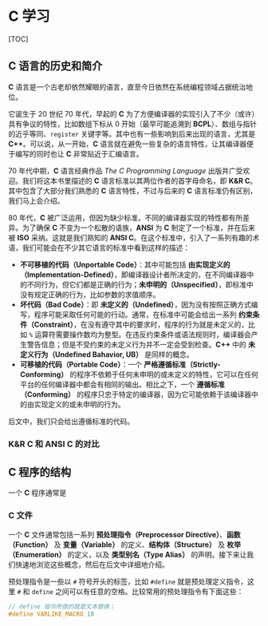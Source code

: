 # C 学习

[TOC]

## **C** 语言的历史和简介

**C** 语言是一个古老却依然耀眼的语言，直至今日依然在系统编程领域占据统治地位。

它诞生于 20 世纪 70 年代，早起的 **C** 为了方便编译器的实现引入了不少（或许）具有争议的特性，比如数组下标从 0 开始（最早可能追溯到 **BCPL**）、数组与指针的近乎等同、`register` 关键字等。其中也有一些影响到后来出现的语言，尤其是 **C++**。可以说，从一开始，**C** 语言就在避免一些复杂的语言特性，让其编译器便于编写的同时也让 **C** 非常贴近于汇编语言。

70 年代中期，**C** 语言经典作品 *The C Programming Language* 出版并广受欢迎。我们将这本书里描述的 **C** 语言标准以其两位作者的首字母命名，即 **K&R C**。其中包含了大部分我们熟悉的 **C** 语言特性，不过与后来的 **C** 语言标准仍有区别，我们马上会介绍。

80 年代，**C** 被广泛运用，但因为缺少标准，不同的编译器实现的特性都有所差异。为了确保 **C** 不变为一个松散的语族，**ANSI** 为 **C** 制定了一个标准，并在后来被 **ISO** 采纳。这就是我们熟知的 **ANSI C**。在这个标准中，引入了一系列有趣的术语，我们可能会在不少其它语言的标准中看到这样的描述：

- **不可移植的代码（Unportable Code）**：其中可能包括 **由实现定义的（Implementation-Defined）**，即编译器设计者所决定的，在不同编译器中的不同行为，但它们都是正确的行为；**未申明的（Unspecified）**，即标准中没有规定正确的行为，比如参数的求值顺序。
- **坏代码（Bad Code）**：即 **未定义的（Undefined）**，因为没有按照正确方式编写，程序可能采取任何可能的行动。通常，在标准中可能会给出一系列 **约束条件（Constraint）**，在没有遵守其中的要求时，程序的行为就是未定义的，比如 `%` 运算符需要操作数均为整型。在违反约束条件或语法规则时，编译器会产生警告信息；但是不受约束的未定义行为并不一定会受到检查。**C++** 中的 **未定义行为（Undefined Bahavior, UB）** 是同样的概念。
- **可移植的代码（Portable Code）**：一个 **严格遵循标准（Strictly-Conforming）** 的程序不依赖于任何未申明的或未定义的特性，它可以在任何平台的任何编译器中都会有相同的输出。相比之下，一个 **遵循标准（Conforming）** 的程序只忠于特定的编译器，因为它可能依赖于该编译器中的由实现定义的或未申明的行为。

后文中，我们只会给出遵循标准的代码。

### **K&R C** 和 **ANSI C** 的对比

## **C** 程序的结构

一个 **C** 程序通常是

### **C** 文件

一个 **C** 文件通常包括一系列 **预处理指令（Preprocessor Directive）**、**函数（Function）** 及 **变量（Variable）** 的定义、**结构体（Structure）** 及 **枚举（Enumeration）** 的定义，以及 **类型别名（Type Alias）** 的声明。接下来让我们快速地浏览这些概念，然后在后文中详细地介绍。

预处理指令是一些以 `#` 符号开头的标签，比如 `#define` 就是预处理定义指令，这里 `#` 和 `define` 之间可以有任意的空格。比较常用的预处理指令有下面这些：

```c
// define 指令所做的就是文本替换；
#define VARLIKE_MACRO 10

```



